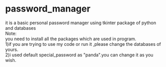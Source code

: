# password_manager
it is a basic personal password manager using tkinter package of python and databases
<br>
Note:
<br>
you need to install all the packages which are used in program.
<br>
1)if you are trying to use my code or run it ,please change the databases of yours.
<br>
2)i used default special_password as "panda".you can change it as you wish.
